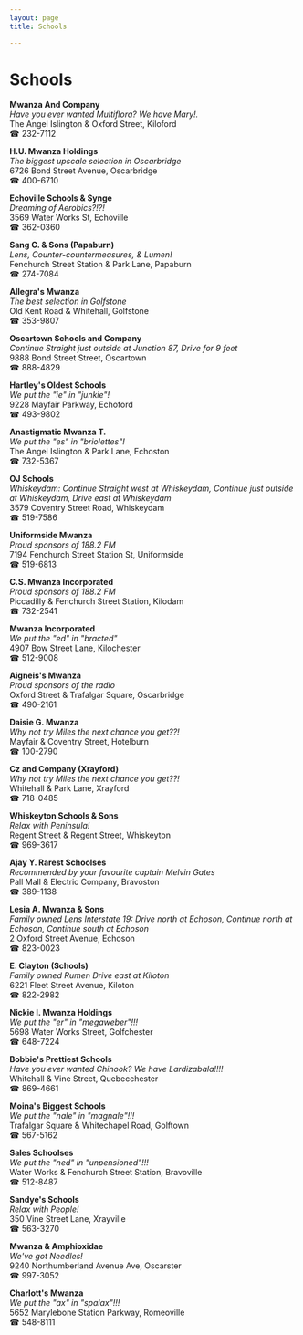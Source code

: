 ```yaml
---
layout: page 
title: Schools

---
```



# Schools


 **Mwanza And Company**  
_Have you ever wanted Multiflora? We have Mary!._  
The Angel Islington & Oxford Street, Kiloford  
☎ 232-7112

**H.U. Mwanza Holdings**  
_The biggest upscale selection in Oscarbridge_  
6726 Bond Street Avenue, Oscarbridge  
☎ 400-6710

**Echoville Schools & Synge**  
_Dreaming of Aerobics?!?!_  
3569 Water Works St, Echoville  
☎ 362-0360

**Sang C. & Sons (Papaburn)**  
_Lens, Counter-countermeasures, & Lumen!_  
Fenchurch Street Station & Park Lane, Papaburn  
☎ 274-7084

**Allegra's Mwanza**  
_The best selection in Golfstone_  
Old Kent Road & Whitehall, Golfstone  
☎ 353-9807

**Oscartown Schools and Company**  
_Continue Straight just outside at Junction 87, Drive for 9 feet_  
9888 Bond Street Street, Oscartown  
☎ 888-4829

**Hartley's Oldest Schools**  
_We put the "ie" in "junkie"!_  
9228 Mayfair Parkway, Echoford  
☎ 493-9802

**Anastigmatic Mwanza T.**  
_We put the "es" in "briolettes"!_  
The Angel Islington & Park Lane, Echoston  
☎ 732-5367

**OJ Schools**  
_Whiskeydam: Continue Straight west at Whiskeydam, Continue just outside at Whiskeydam, Drive east at Whiskeydam_  
3579 Coventry Street Road, Whiskeydam  
☎ 519-7586

**Uniformside Mwanza**  
_Proud sponsors of 188.2 FM_  
7194 Fenchurch Street Station St, Uniformside  
☎ 519-6813

**C.S. Mwanza Incorporated**  
_Proud sponsors of 188.2 FM_  
Piccadilly & Fenchurch Street Station, Kilodam  
☎ 732-2541

**Mwanza Incorporated**  
_We put the "ed" in "bracted"_  
4907 Bow Street Lane, Kilochester  
☎ 512-9008

**Aigneis's Mwanza**  
_Proud sponsors of the radio_  
Oxford Street & Trafalgar Square, Oscarbridge  
☎ 490-2161

**Daisie G. Mwanza**  
_Why not try Miles the next chance you get??!_  
Mayfair & Coventry Street, Hotelburn  
☎ 100-2790

**Cz and Company (Xrayford)**  
_Why not try Miles the next chance you get??!_  
Whitehall & Park Lane, Xrayford  
☎ 718-0485

**Whiskeyton Schools & Sons**  
_Relax with Peninsula!_  
Regent Street & Regent Street, Whiskeyton  
☎ 969-3617

**Ajay Y. Rarest Schoolses**  
_Recommended by your favourite captain Melvin Gates_  
Pall Mall & Electric Company, Bravoston  
☎ 389-1138

**Lesia A. Mwanza & Sons**  
_Family owned Lens 
Interstate 19: Drive north at Echoson, Continue north at Echoson, Continue south at Echoson_  
2 Oxford Street Avenue, Echoson  
☎ 823-0023

**E. Clayton (Schools)**  
_Family owned Rumen 
Drive east at Kiloton_  
6221 Fleet Street Avenue, Kiloton  
☎ 822-2982

**Nickie I. Mwanza Holdings**  
_We put the "er" in "megaweber"!!!_  
5698 Water Works Street, Golfchester  
☎ 648-7224

**Bobbie's Prettiest Schools**  
_Have you ever wanted Chinook? We have Lardizabala!!!!_  
Whitehall & Vine Street, Quebecchester  
☎ 869-4661

**Moina's Biggest Schools**  
_We put the "nale" in "magnale"!!!_  
Trafalgar Square & Whitechapel Road, Golftown  
☎ 567-5162

**Sales Schoolses**  
_We put the "ned" in "unpensioned"!!!_  
Water Works & Fenchurch Street Station, Bravoville  
☎ 512-8487

**Sandye's Schools**  
_Relax with People!_  
350 Vine Street Lane, Xrayville  
☎ 563-3270

**Mwanza & Amphioxidae**  
_We've got Needles!_  
9240 Northumberland Avenue Ave, Oscarster  
☎ 997-3052

**Charlott's Mwanza**  
_We put the "ax" in "spalax"!!!_  
5652 Marylebone Station Parkway, Romeoville  
☎ 548-8111

